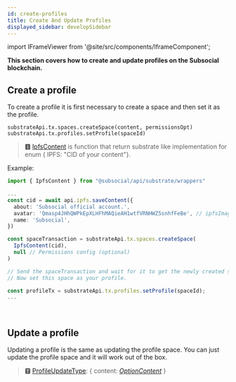 ```yaml
---
id: create-profiles
title: Create And Update Profiles
displayed_sidebar: developSidebar
---
```


<head>
  <title>Create and Update Profile on the Subsocial Blockchain | JS SDK Guide</title>
</head>

import IFrameViewer from '@site/src/components/IframeComponent';

**This section covers how to create and update profiles on the Subsocial blockchain.**

## Create a profile

To create a profile it is first necessary to create a space and then set it as the profile.

```
substrateApi.tx.spaces.createSpace(content, permissionsOpt)
substrateApi.tx.profiles.setProfile(spaceId)
```

> 🅸 [IpfsContent](https://docs.subsocial.network/js-docs/js-sdk/interfaces/interfaces.reaction.html) is function that return substrate like implementation for enum { IPFS: "CID of your content"}.  

Example:

```typescript
import { IpfsContent } from "@subsocial/api/substrate/wrappers"

...
const cid = await api.ipfs.saveContent({
  about: 'Subsocial official account.',
  avatar: 'Qmasp4JHhQWPkEpXLHFhMAQieAH1wtfVRNHWZ5snhfFeBe', // ipfsImageCid = await api.subsocial.ipfs.saveFile(file)
  name: 'Subsocial',
})

const spaceTransaction = substrateApi.tx.spaces.createSpace(
  IpfsContent(cid),
  null // Permissions config (optional)
)

// Send the spaceTransaction and wait for it to get the newly created spaceId.
// Now set this space as your profile.

const profileTx = substrateApi.tx.profiles.setProfile(spaceId);
...
```

 <IFrameViewer
      src="https://play.subsocial.network/writing-data/profile?iframe=true"
  />
<br/>

## Update a profile

Updating a profile is the same as updating the profile space. You can just update the profile space and it will work out of the box.

> 🆃 [ProfileUpdateType](https://docs.subsocial.network/js-docs/js-sdk/modules.html#profileupdatetype): { content: [_OptionContent_](https://docs.subsocial.network/js-docs/js-sdk/classes/optioncontent.html) }  

